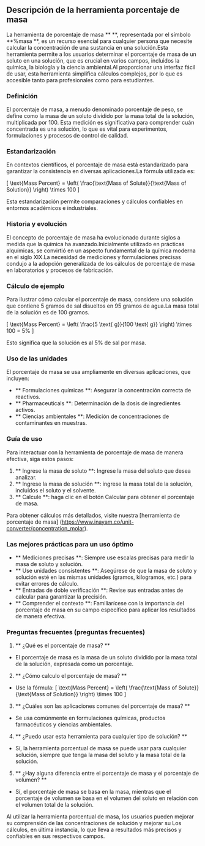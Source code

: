 ## Descripción de la herramienta porcentaje de masa

La herramienta de porcentaje de masa ** **, representada por el símbolo **%masa **, es un recurso esencial para cualquier persona que necesite calcular la concentración de una sustancia en una solución.Esta herramienta permite a los usuarios determinar el porcentaje de masa de un soluto en una solución, que es crucial en varios campos, incluidos la química, la biología y la ciencia ambiental.Al proporcionar una interfaz fácil de usar, esta herramienta simplifica cálculos complejos, por lo que es accesible tanto para profesionales como para estudiantes.

### Definición

El porcentaje de masa, a menudo denominado porcentaje de peso, se define como la masa de un soluto dividido por la masa total de la solución, multiplicada por 100. Esta medición es significativa para comprender cuán concentrada es una solución, lo que es vital para experimentos, formulaciones y procesos de control de calidad.

### Estandarización

En contextos científicos, el porcentaje de masa está estandarizado para garantizar la consistencia en diversas aplicaciones.La fórmula utilizada es:

\[ \text{Mass Percent} = \left( \frac{\text{Mass of Solute}}{\text{Mass of Solution}} \right) \times 100 \]

Esta estandarización permite comparaciones y cálculos confiables en entornos académicos e industriales.

### Historia y evolución

El concepto de porcentaje de masa ha evolucionado durante siglos a medida que la química ha avanzado.Inicialmente utilizado en prácticas alquímicas, se convirtió en un aspecto fundamental de la química moderna en el siglo XIX.La necesidad de mediciones y formulaciones precisas condujo a la adopción generalizada de los cálculos de porcentaje de masa en laboratorios y procesos de fabricación.

### Cálculo de ejemplo

Para ilustrar cómo calcular el porcentaje de masa, considere una solución que contiene 5 gramos de sal disueltos en 95 gramos de agua.La masa total de la solución es de 100 gramos.

\[ \text{Mass Percent} = \left( \frac{5 \text{ g}}{100 \text{ g}} \right) \times 100 = 5\% \]

Esto significa que la solución es al 5% de sal por masa.

### Uso de las unidades

El porcentaje de masa se usa ampliamente en diversas aplicaciones, que incluyen:

- ** Formulaciones químicas **: Asegurar la concentración correcta de reactivos.
- ** Pharmaceuticals **: Determinación de la dosis de ingredientes activos.
- ** Ciencias ambientales **: Medición de concentraciones de contaminantes en muestras.

### Guía de uso

Para interactuar con la herramienta de porcentaje de masa de manera efectiva, siga estos pasos:

1. ** Ingrese la masa de soluto **: Ingrese la masa del soluto que desea analizar.
2. ** Ingrese la masa de solución **: ingrese la masa total de la solución, incluidos el soluto y el solvente.
3. ** Calcule **: haga clic en el botón Calcular para obtener el porcentaje de masa.

Para obtener cálculos más detallados, visite nuestra [herramienta de porcentaje de masa] (https://www.inayam.co/unit-converter/concentration_molar).

### Las mejores prácticas para un uso óptimo

- ** Mediciones precisas **: Siempre use escalas precisas para medir la masa de soluto y solución.
- ** Use unidades consistentes **: Asegúrese de que la masa de soluto y solución esté en las mismas unidades (gramos, kilogramos, etc.) para evitar errores de cálculo.
- ** Entradas de doble verificación **: Revise sus entradas antes de calcular para garantizar la precisión.
- ** Comprender el contexto **: Familiarícese con la importancia del porcentaje de masa en su campo específico para aplicar los resultados de manera efectiva.

### Preguntas frecuentes (preguntas frecuentes)

1. ** ¿Qué es el porcentaje de masa? **
- El porcentaje de masa es la masa de un soluto dividido por la masa total de la solución, expresada como un porcentaje.

2. ** ¿Cómo calculo el porcentaje de masa? **
- Use la fórmula: \[ \text{Mass Percent} = \left( \frac{\text{Mass of Solute}}{\text{Mass of Solution}} \right) \times 100 \]

3. ** ¿Cuáles son las aplicaciones comunes del porcentaje de masa? **
- Se usa comúnmente en formulaciones químicas, productos farmacéuticos y ciencias ambientales.

4. ** ¿Puedo usar esta herramienta para cualquier tipo de solución? **
- Sí, la herramienta porcentual de masa se puede usar para cualquier solución, siempre que tenga la masa del soluto y la masa total de la solución.

5. ** ¿Hay alguna diferencia entre el porcentaje de masa y el porcentaje de volumen? **
- Sí, el porcentaje de masa se basa en la masa, mientras que el porcentaje de volumen se basa en el volumen del soluto en relación con el volumen total de la solución.

Al utilizar la herramienta porcentual de masa, los usuarios pueden mejorar su comprensión de las concentraciones de solución y mejorar su Los cálculos, en última instancia, lo que lleva a resultados más precisos y confiables en sus respectivos campos.